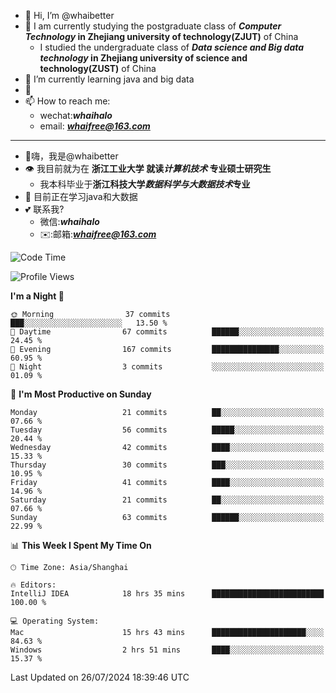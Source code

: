 - 👋 Hi, I’m @whaibetter
- 👀 I am currently studying the postgraduate class of ***Computer Technology* in Zhejiang university of technology(ZJUT)** of China
  -  I studied the undergraduate class of ***Data science and Big data technology* in Zhejiang university of science and technology(ZUST)** of China
- 🌱 I’m currently learning java and big data
- 💞️ 
- 📫 How to reach me: 
  - wechat:***whaihalo***
  - email: ***whaifree@163.com***
 ------------------------
- 👋嗨，我是@whaibetter
- 👁 我目前就为在 **浙江工业大学 就读*计算机技术* 专业硕士研究生**
  - 我本科毕业于**浙江科技大学*数据科学与大数据技术*专业**
- 🌴 目前正在学习java和大数据
- 💕 联系我?
  - 微信:***whaihalo***
  - ✉️:邮箱:***whaifree@163.com***

<!--START_SECTION:waka-->
![Code Time](http://img.shields.io/badge/Code%20Time-299%20hrs%2018%20mins-blue)

![Profile Views](http://img.shields.io/badge/Profile%20Views-0-blue)

**I'm a Night 🦉** 

```text
🌞 Morning                37 commits          ███░░░░░░░░░░░░░░░░░░░░░░   13.50 % 
🌆 Daytime                67 commits          ██████░░░░░░░░░░░░░░░░░░░   24.45 % 
🌃 Evening                167 commits         ███████████████░░░░░░░░░░   60.95 % 
🌙 Night                  3 commits           ░░░░░░░░░░░░░░░░░░░░░░░░░   01.09 % 
```
📅 **I'm Most Productive on Sunday** 

```text
Monday                   21 commits          ██░░░░░░░░░░░░░░░░░░░░░░░   07.66 % 
Tuesday                  56 commits          █████░░░░░░░░░░░░░░░░░░░░   20.44 % 
Wednesday                42 commits          ████░░░░░░░░░░░░░░░░░░░░░   15.33 % 
Thursday                 30 commits          ███░░░░░░░░░░░░░░░░░░░░░░   10.95 % 
Friday                   41 commits          ████░░░░░░░░░░░░░░░░░░░░░   14.96 % 
Saturday                 21 commits          ██░░░░░░░░░░░░░░░░░░░░░░░   07.66 % 
Sunday                   63 commits          ██████░░░░░░░░░░░░░░░░░░░   22.99 % 
```


📊 **This Week I Spent My Time On** 

```text
🕑︎ Time Zone: Asia/Shanghai

🔥 Editors: 
IntelliJ IDEA            18 hrs 35 mins      █████████████████████████   100.00 % 

💻 Operating System: 
Mac                      15 hrs 43 mins      █████████████████████░░░░   84.63 % 
Windows                  2 hrs 51 mins       ████░░░░░░░░░░░░░░░░░░░░░   15.37 % 
```


 Last Updated on 26/07/2024 18:39:46 UTC
<!--END_SECTION:waka-->
